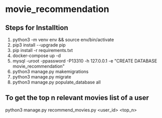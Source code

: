 # movie_recommendation

## Steps for Installtion

1. python3 -m venv env && source env/bin/activate
2. pip3 install --upgrade pip
3. pip install -r requirements.txt
4. docker-compose up -d
5. mysql -uroot -ppassword -P13310 -h 127.0.0.1 -e "CREATE DATABASE movie_recommendation"
6. python3 manage.py makemigrations
7. python3 manage.py migrate
8. python3 manage.py populate_database all

## To get the top n relevant movies list of a user
python3 manage.py recommend_movies.py <user_id> <top_n>